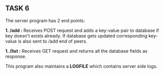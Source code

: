 ## TASK 6
The server program has 2 end points:

**1. /add :** Receives POST request and adds a key-value pair to database if key doesn't exists already. If database gets updated 
corresponding key-value is also sent to /add end of peers.

**1. /list :** Receives GET request and returns all the database fields as response.

This program also maintains a **LOGFILE** which contains server side logs.
